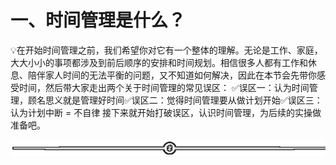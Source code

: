 # 一、时间管理是什么？

💡在开始时间管理之前，我们希望你对它有一个整体的理解。无论是工作、家庭，大大小小的事项都涉及到前后顺序的安排和时间规划。相信很多人都有工作和休息、陪伴家人时间的无法平衡的问题，又不知道如何解决，因此在本节会先带你感受时间，然后带大家走出两个关于时间管理的常见误区：
✅误区一：认为时间管理，顾名思义就是管理好时间✅误区二：觉得时间管理要从做计划开始✅误区三：认为计划中断 = 不自律
接下来就开始打破误区，认识时间管理，为后续的实操做准备吧。

![](img/5fb4d201a8a86266d7e0b8a207b335b1.png)